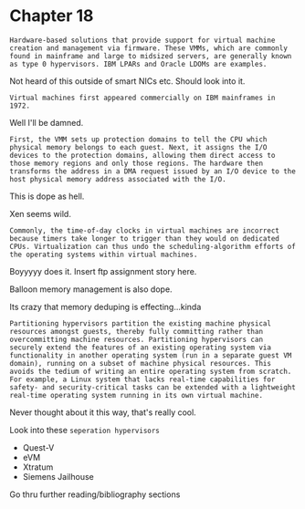 # Chapter 18

```Hardware-based solutions that provide support for virtual machine creation and management via firmware. These VMMs, which are commonly found in mainframe and large to midsized servers, are generally known as type 0 hypervisors. IBM LPARs and Oracle LDOMs are examples.```

Not heard of this outside of smart NICs etc. Should look into it.

```Virtual machines first appeared commercially on IBM mainframes in 1972.```

Well I'll be damned.

```First, the VMM sets up protection domains to tell the CPU which physical memory belongs to each guest. Next, it assigns the I/O devices to the protection domains, allowing them direct access to those memory regions and only those regions. The hardware then transforms the address in a DMA request issued by an I/O device to the host physical memory address associated with the I/O.```

This is dope as hell.

Xen seems wild.

```Commonly, the time-of-day clocks in virtual machines are incorrect because timers take longer to trigger than they would on dedicated CPUs. Virtualization can thus undo the scheduling-algorithm efforts of the operating systems within virtual machines.```

Boyyyyy does it. Insert ftp assignment story here.

Balloon memory management is also dope.

Its crazy that memory deduping is effecting...kinda

```Partitioning hypervisors partition the existing machine physical resources amongst guests, thereby fully committing rather than overcommitting machine resources. Partitioning hypervisors can securely extend the features of an existing operating system via functionality in another operating system (run in a separate guest VM domain), running on a subset of machine physical resources. This avoids the tedium of writing an entire operating system from scratch. For example, a Linux system that lacks real-time capabilities for safety- and security-critical tasks can be extended with a lightweight real-time operating system running in its own virtual machine.```

Never thought about it this way, that's really cool.

Look into these `seperation hypervisors`

* Quest-V
* eVM
* Xtratum
* Siemens Jailhouse

Go thru further reading/bibliography sections